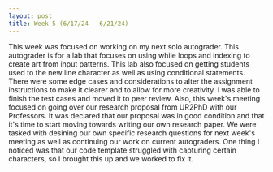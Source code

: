 ```yaml
---
layout: post
title: Week 5 (6/17/24 - 6/21/24)
---
```


This week was focused on working on my next solo autograder. This autograder is for a lab that focuses on using while loops and indexing to create art from input patterns. This lab also focused on getting students used to the new line character as well as using conditional statements. There were some edge cases and considerations to alter the assignment instructions to make it clearer and to allow for more creativity. I was able to finish the test cases and moved it to peer review. Also, this week's meeting focused on going over our research proposal from UR2PhD with our Professors. It was declared that our proposal was in good condition and that it's time to start moving towards writing our own research paper. We were tasked with desining our own specific research questions for next week's meeting as well as continuing our work on current autograders. One thing I noticed was that our code template struggled with capturing certain characters, so I brought this up and we worked to fix it. 
